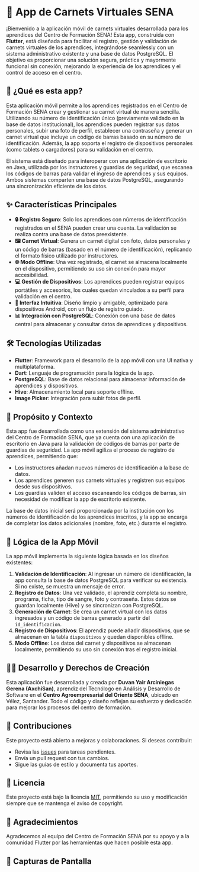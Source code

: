 
# 🎉 App de Carnets Virtuales SENA

¡Bienvenido a la aplicación móvil de carnets virtuales desarrollada para los aprendices del Centro de Formación SENA! Esta app, construida con **Flutter**, está diseñada para facilitar el registro, gestión y validación de carnets virtuales de los aprendices, integrándose seamlessly con un sistema administrativo existente y una base de datos PostgreSQL. El objetivo es proporcionar una solución segura, práctica y mayormente funcional sin conexión, mejorando la experiencia de los aprendices y el control de acceso en el centro.

## 🚀 ¿Qué es esta app?

Esta aplicación móvil permite a los aprendices registrados en el Centro de Formación SENA crear y gestionar su carnet virtual de manera sencilla. Utilizando su número de identificación único (previamente validado en la base de datos institucional), los aprendices pueden registrar sus datos personales, subir una foto de perfil, establecer una contraseña y generar un carnet virtual que incluye un código de barras basado en su número de identificación. Además, la app soporta el registro de dispositivos personales (como tablets o cargadores) para su validación en el centro.

El sistema está diseñado para interoperar con una aplicación de escritorio en Java, utilizada por los instructores y guardias de seguridad, que escanea los códigos de barras para validar el ingreso de aprendices y sus equipos. Ambos sistemas comparten una base de datos PostgreSQL, asegurando una sincronización eficiente de los datos.

## ✨ Características Principales

- **🔒 Registro Seguro**: Solo los aprendices con números de identificación registrados en el SENA pueden crear una cuenta. La validación se realiza contra una base de datos preexistente.
- **🖼️ Carnet Virtual**: Genera un carnet digital con foto, datos personales y un código de barras (basado en el número de identificación), replicando el formato físico utilizado por instructores.
- **🌐 Modo Offline**: Una vez registrado, el carnet se almacena localmente en el dispositivo, permitiendo su uso sin conexión para mayor accesibilidad.
- **💻 Gestión de Dispositivos**: Los aprendices pueden registrar equipos portátiles y accesorios, los cuales quedan vinculados a su perfil para validación en el centro.
- **🎨 Interfaz Intuitiva**: Diseño limpio y amigable, optimizado para dispositivos Android, con un flujo de registro guiado.
- **📊 Integración con PostgreSQL**: Conexión con una base de datos central para almacenar y consultar datos de aprendices y dispositivos.

## 🛠 Tecnologías Utilizadas

- **Flutter**: Framework para el desarrollo de la app móvil con una UI nativa y multiplataforma.
- **Dart**: Lenguaje de programación para la lógica de la app.
- **PostgreSQL**: Base de datos relacional para almacenar información de aprendices y dispositivos.
- **Hive**: Almacenamiento local para soporte offline.
- **Image Picker**: Integración para subir fotos de perfil.

## 🎯 Propósito y Contexto

Esta app fue desarrollada como una extensión del sistema administrativo del Centro de Formación SENA, que ya cuenta con una aplicación de escritorio en Java para la validación de códigos de barras por parte de guardias de seguridad. La app móvil agiliza el proceso de registro de aprendices, permitiendo que:
- Los instructores añadan nuevos números de identificación a la base de datos.
- Los aprendices generen sus carnets virtuales y registren sus equipos desde sus dispositivos.
- Los guardias validen el acceso escaneando los códigos de barras, sin necesidad de modificar la app de escritorio existente.

La base de datos inicial será proporcionada por la institución con los números de identificación de los aprendices inscritos, y la app se encarga de completar los datos adicionales (nombre, foto, etc.) durante el registro.

## 📱 Lógica de la App Móvil

La app móvil implementa la siguiente lógica basada en los diseños existentes:
1. **Validación de Identificación**: Al ingresar un número de identificación, la app consulta la base de datos PostgreSQL para verificar su existencia. Si no existe, se muestra un mensaje de error.
2. **Registro de Datos**: Una vez validado, el aprendiz completa su nombre, programa, ficha, tipo de sangre, foto y contraseña. Estos datos se guardan localmente (Hive) y se sincronizan con PostgreSQL.
3. **Generación de Carnet**: Se crea un carnet virtual con los datos ingresados y un código de barras generado a partir del `id_identificacion`.
4. **Registro de Dispositivos**: El aprendiz puede añadir dispositivos, que se almacenan en la tabla `dispositivos` y quedan disponibles offline.
5. **Modo Offline**: Los datos del carnet y dispositivos se almacenan localmente, permitiendo su uso sin conexión tras el registro inicial.

## 👨‍💻 Desarrollo y Derechos de Creación

Esta aplicación fue desarrollada y creada por **Duvan Yair Arciniegas Gerena (AxchiSan)**, aprendiz del Tecnólogo en Análisis y Desarrollo de Software en el **Centro Agroempresarial del Oriente SENA**, ubicado en Vélez, Santander. Todo el código y diseño reflejan su esfuerzo y dedicación para mejorar los procesos del centro de formación.

## 🤝 Contribuciones

Este proyecto está abierto a mejoras y colaboraciones. Si deseas contribuir:
- Revisa las [issues](https://github.com/tu-usuario/tu-repo/issues) para tareas pendientes.
- Envía un pull request con tus cambios.
- Sigue las guías de estilo y documenta tus aportes.

## 📜 Licencia

Este proyecto está bajo la licencia [MIT](LICENSE), permitiendo su uso y modificación siempre que se mantenga el aviso de copyright.

## 🙌 Agradecimientos

Agradecemos al equipo del Centro de Formación SENA por su apoyo y a la comunidad Flutter por las herramientas que hacen posible esta app.

## 📸 Capturas de Pantalla

